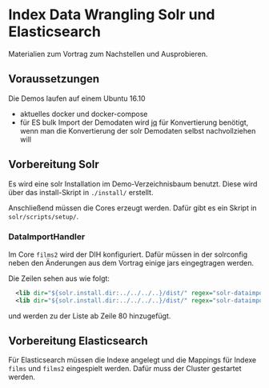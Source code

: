 # Index Data Wrangling Solr und Elasticsearch
Materialien zum Vortrag zum Nachstellen und Ausprobieren. 

## Voraussetzungen
Die Demos laufen auf einem Ubuntu 16.10
* aktuelles docker und docker-compose
* für ES bulk Import der Demodaten wird [jq](https://stedolan.github.io/jq/) für Konvertierung benötigt, wenn man die Konvertierung der solr Demodaten selbst nachvollziehen will

## Vorbereitung Solr 
Es wird eine solr Installation im Demo-Verzeichnisbaum benutzt. Diese wird über das install-Skript in `./install/` erstellt.

Anschließend müssen die Cores erzeugt werden. Dafür gibt es ein Skript in `solr/scripts/setup/`.

### DataImportHandler
Im Core `films2` wird der DIH konfiguriert. Dafür müssen in der solrconfig neben den Änderungen aus dem Vortrag einige jars eingegtragen werden.

Die Zeilen sehen aus wie folgt:

```xml
  <lib dir="${solr.install.dir:../../../..}/dist/" regex="solr-dataimporthandler-\d.*\.jar" />
  <lib dir="${solr.install.dir:../../../..}/dist/" regex="solr-dataimporthandler-extras-\d.*\.jar" />
```
und werden zu der Liste ab Zeile 80 hinzugefügt.

## Vorbereitung Elasticsearch

Für Elasticsearch müssen die Indexe angelegt und die Mappings für Indexe `films` und `films2` eingespielt werden.
Dafür muss der Cluster gestartet werden. 